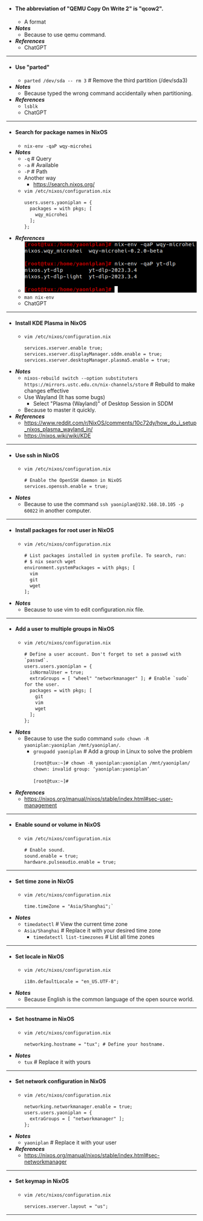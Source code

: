 - #### The abbreviation of "QEMU Copy On Write 2" is "qcow2".
    - A format
- ***Notes***
    - Because to use qemu command.
- ***References***
    - ChatGPT
- ---
- #### Use "parted"
    - `parted /dev/sda -- rm 3` # Remove the third partition (/dev/sda3)
- ***Notes***
    - Because typed the wrong command accidentally when partitioning.
- ***References***
    - `lsblk`
    - ChatGPT
- ---
- #### Search for package names in NixOS
    - `nix-env -qaP wqy-microhei`
- ***Notes***
    - `-q` # Query
    - `-a` # Available
    - `-P` # Path
    - Another way
        - https://search.nixos.org/
    - `vim /etc/nixos/configuration.nix`
      ```
      users.users.yaoniplan = {
        packages = with pkgs; [
          wqy_microhei
        ];
      };
      ```
- ***References***
    - ![2023-05-27_22-46.png](../assets/2023-05-27_22-46.png)
    - `man nix-env`
    - ChatGPT
- ---
- #### Install KDE Plasma in NixOS
    - `vim /etc/nixos/configuration.nix`
      ```
      services.xserver.enable true;
      services.xserver.displayManager.sddm.enable = true;
      services.xserver.desktopManager.plasma5.enable = true;
      ```
- ***Notes***
    - `nixos-rebuild switch --option substituters https://mirrors.ustc.edu.cn/nix-channels/store` # Rebuild to make changes effective
    - Use Wayland (It has some bugs)
        - Select "Plasma (Wayland)" of Desktop Session in SDDM
    - Because to master it quickly.
- ***References***
    - https://www.reddit.com/r/NixOS/comments/10c72dy/how_do_i_setup_nixos_plasma_wayland_in/
    - https://nixos.wiki/wiki/KDE
- ---
- #### Use ssh in NixOS
    - `vim /etc/nixos/configuration.nix`
      ```
      # Enable the OpenSSH daemon in NixOS
      services.openssh.enable = true;
      ```
- ***Notes***
    - Because to use the command `ssh yaoniplan@192.168.10.105 -p 60022` in another computer.
- ---
- #### Install packages for root user in NixOS
    - `vim /etc/nixos/configuration.nix`
      ```
      # List packages installed in system profile. To search, run:
      # $ nix search wget
      environment.systemPackages = with pkgs; [
        vim
        git
        wget
      ];
      ```
- ***Notes***
    - Because to use vim to edit configuration.nix file.
- ---
- #### Add a user to multiple groups in NixOS
    - `vim /etc/nixos/configuration.nix`
      ```
      # Define a user account. Don't forget to set a passwd with `passwd`.
      users.users.yaoniplan = {
        isNormalUser = true;
        extraGroups = [ "wheel" "networkmanager" ]; # Enable `sudo` for the user.
        packages = with pkgs; [
          git
          vim
          wget
        ];
      };
      ```
- ***Notes***
    - Because to use the sudo command `sudo chown -R yaoniplan:yaoniplan /mnt/yaoniplan/`.
        - `groupadd yaoniplan` # Add a group in Linux to solve the problem
          ```
          [root@tux:~]# chown -R yaoniplan:yaoniplan /mnt/yaoniplan/
          chown: invalid group: ‘yaoniplan:yaoniplan’
          
          [root@tux:~]#
          ```
- ***References***
    - https://nixos.org/manual/nixos/stable/index.html#sec-user-management
- ---
- #### Enable sound or volume in NixOS
    - `vim /etc/nixos/configuration.nix`
      ```
      # Enable sound.
      sound.enable = true;
      hardware.pulseaudio.enable = true;
      ```
- ---
- #### Set time zone in NixOS
    - `vim /etc/nixos/configuration.nix`
      ```
      time.timeZone = "Asia/Shanghai";`
      ```
- ***Notes***
    - `timedatectl` # View the current time zone
    - `Asia/Shanghai` # Replace it with your desired time zone
        - `timedatectl list-timezones` # List all time zones
- ---
- #### Set locale in NixOS
    - `vim /etc/nixos/configuration.nix`
      ```
      i18n.defaultLocale = "en_US.UTF-8";
      ```
- ***Notes***
    - Because English is the common language of the open source world.
- ---
- #### Set hostname in NixOS
    - `vim /etc/nixos/configuration.nix`
      ```
      networking.hostname = "tux"; # Define your hostname.
      ```
- ***Notes***
    - `tux` # Replace it with yours
- ---
- #### Set network configuration in NixOS
    - `vim /etc/nixos/configuration.nix`
      ```
      networking.networkmanager.enable = true;
      users.users.yaoniplan = {
        extraGroups = [ "networkmanager" ];
      };
      ```
- ***Notes***
    - `yaoniplan` # Replace it with your user
- ***References***
    - https://nixos.org/manual/nixos/stable/index.html#sec-networkmanager
- ---
- #### Set keymap in NixOS
    - `vim /etc/nixos/configuration.nix`
      ```
      services.xserver.layout = "us";
      ```
- ---

